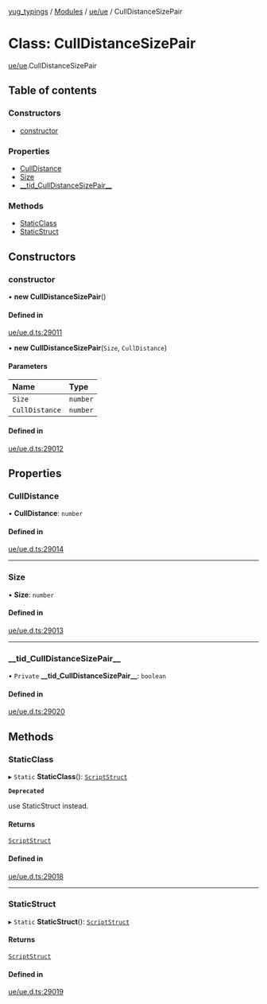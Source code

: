 [yug_typings](../README.md) / [Modules](../modules.md) / [ue/ue](../modules/ue_ue.md) / CullDistanceSizePair

# Class: CullDistanceSizePair

[ue/ue](../modules/ue_ue.md).CullDistanceSizePair

## Table of contents

### Constructors

- [constructor](ue_ue.CullDistanceSizePair.md#constructor)

### Properties

- [CullDistance](ue_ue.CullDistanceSizePair.md#culldistance)
- [Size](ue_ue.CullDistanceSizePair.md#size)
- [\_\_tid\_CullDistanceSizePair\_\_](ue_ue.CullDistanceSizePair.md#__tid_culldistancesizepair__)

### Methods

- [StaticClass](ue_ue.CullDistanceSizePair.md#staticclass)
- [StaticStruct](ue_ue.CullDistanceSizePair.md#staticstruct)

## Constructors

### constructor

• **new CullDistanceSizePair**()

#### Defined in

[ue/ue.d.ts:29011](https://github.com/YugMetaverse/yug_typings/blob/25cad34/ue/ue.d.ts#L29011)

• **new CullDistanceSizePair**(`Size`, `CullDistance`)

#### Parameters

| Name | Type |
| :------ | :------ |
| `Size` | `number` |
| `CullDistance` | `number` |

#### Defined in

[ue/ue.d.ts:29012](https://github.com/YugMetaverse/yug_typings/blob/25cad34/ue/ue.d.ts#L29012)

## Properties

### CullDistance

• **CullDistance**: `number`

#### Defined in

[ue/ue.d.ts:29014](https://github.com/YugMetaverse/yug_typings/blob/25cad34/ue/ue.d.ts#L29014)

___

### Size

• **Size**: `number`

#### Defined in

[ue/ue.d.ts:29013](https://github.com/YugMetaverse/yug_typings/blob/25cad34/ue/ue.d.ts#L29013)

___

### \_\_tid\_CullDistanceSizePair\_\_

• `Private` **\_\_tid\_CullDistanceSizePair\_\_**: `boolean`

#### Defined in

[ue/ue.d.ts:29020](https://github.com/YugMetaverse/yug_typings/blob/25cad34/ue/ue.d.ts#L29020)

## Methods

### StaticClass

▸ `Static` **StaticClass**(): [`ScriptStruct`](ue_ue.ScriptStruct.md)

**`Deprecated`**

use StaticStruct instead.

#### Returns

[`ScriptStruct`](ue_ue.ScriptStruct.md)

#### Defined in

[ue/ue.d.ts:29018](https://github.com/YugMetaverse/yug_typings/blob/25cad34/ue/ue.d.ts#L29018)

___

### StaticStruct

▸ `Static` **StaticStruct**(): [`ScriptStruct`](ue_ue.ScriptStruct.md)

#### Returns

[`ScriptStruct`](ue_ue.ScriptStruct.md)

#### Defined in

[ue/ue.d.ts:29019](https://github.com/YugMetaverse/yug_typings/blob/25cad34/ue/ue.d.ts#L29019)
